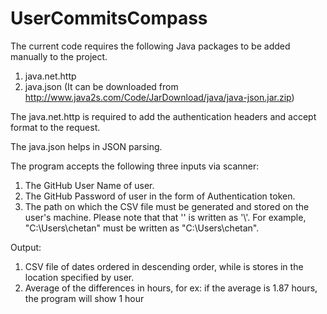 # UserCommitsCompass

The current code requires the following Java packages to be added manually to the project.
1. java.net.http
2. java.json (It can be downloaded from http://www.java2s.com/Code/JarDownload/java/java-json.jar.zip)

The java.net.http is required to add the authentication headers and accept format to the request.

The java.json helps in JSON parsing.

The program accepts the following three inputs via scanner:
1. The GitHub User Name of user.
2. The GitHub Password of user in the form of Authentication token.
3. The path on which the CSV file must be generated and stored on the user's machine. Please note that that '\' is written as '\\'. For example, "C:\Users\chetan" must be written as "C:\\Users\\chetan".

Output:
1. CSV file of dates ordered in descending order, while is stores in the location specified by user.
2. Average of the differences in hours, for ex: if the average is 1.87 hours, the program will show 1 hour
